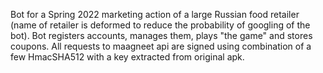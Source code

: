 Bot for a Spring 2022 marketing action of a large Russian food retailer (name of retailer is deformed to reduce the probability of googling of the bot).
Bot registers accounts, manages them, plays "the game" and stores coupons. All requests to maagneet api are signed using combination of a few HmacSHA512 with a key extracted from original apk.
